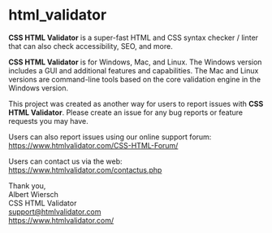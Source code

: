 # html_validator
**CSS HTML Validator** is a super-fast HTML and CSS syntax checker / linter that can also check accessibility, SEO, and more.

**CSS HTML Validator** is for Windows, Mac, and Linux. The Windows version includes a GUI and additional features and capabilities. The Mac and Linux versions are command-line tools based on the core validation engine in the Windows version.

This project was created as another way for users to report issues with **CSS HTML Validator**. Please create an issue for any bug reports or feature requests you may have.

Users can also report issues using our online support forum:
https://www.htmlvalidator.com/CSS-HTML-Forum/

Users can contact us via the web:
https://www.htmlvalidator.com/contactus.php

Thank you,<br>
Albert Wiersch<br>
CSS HTML Validator<br>
support@htmlvalidator.com<br>
https://www.htmlvalidator.com/<br>
